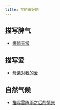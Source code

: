 ```yaml
---
title: 写的很好的
---
```


## 描写脾气
* [爆怒无常](../../../../2-society/3-culture/prose/works/miss-autumn.md#描写我的脾气不好)

## 描写爱
* [母亲对我的爱](../../../../2-society/3-culture/prose/works/miss-autumn.md#母亲对我的爱)

## 自然气候
* [描写雷阵雨之后的情景](../../../../2-society/3-culture/prose/works/two-sentences-on-the-soil.md#描写雷阵雨之后的情景)